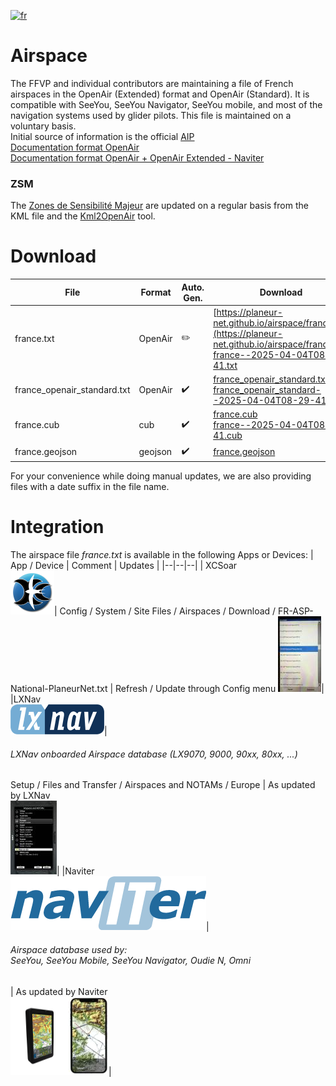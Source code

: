 [![fr](https://img.shields.io/badge/lang-fr-blue.svg)](https://github.com/planeur-net/airspace)
# Airspace
The FFVP and individual contributors are maintaining a file of French airspaces in the OpenAir (Extended) format and OpenAir (Standard).
It is compatible with SeeYou, SeeYou Navigator, SeeYou mobile, and most of the navigation systems used by glider pilots. This file is maintained on a voluntary basis.  
Initial source of information is the official [AIP](https://www.sia.aviation-civile.gouv.fr/documents/supaip/aip/id/6)  
[Documentation format OpenAir](http://www.winpilot.com/UsersGuide/UserAirspace.asp)  
[Documentation format OpenAir + OpenAir Extended - Naviter](https://github.com/naviter/seeyou_file_formats/blob/main/OpenAir_File_Format_Support.md)

### ZSM
The [Zones de Sensibilité Majeur](https://www.stac.aviation-civile.gouv.fr/fr/zsm) are updated on a regular basis from the KML file and the [Kml2OpenAir](https://github.com/llauner/kml2OpenAir) tool.

# Download
| File | Format | Auto. Gen. | Download |
| --- | --- | --- | --- |
| france.txt | OpenAir | :pencil2: |  [https://planeur-net.github.io/airspace/france.txt](https://planeur-net.github.io/airspace/france.txt) <br> [france--2025-04-04T08-29-41.txt](https://planeur-net.github.io/airspace/france--2025-04-04T08-29-41.txt)|
| france_openair_standard.txt | OpenAir | :heavy_check_mark: | [france_openair_standard.txt](https://planeur-net.github.io/airspace/france_openair_standard.txt) <br> [france_openair_standard--2025-04-04T08-29-41.txt](https://planeur-net.github.io/airspace/france_openair_standard--2025-04-04T08-29-41.txt)|
| france.cub | cub | :heavy_check_mark: |  [france.cub](https://planeur-net.github.io/airspace/france.cub) <br> [france--2025-04-04T08-29-41.cub](https://planeur-net.github.io/airspace/france--2025-04-04T08-29-41.cub) |
| france.geojson | geojson | :heavy_check_mark: | [france.geojson](https://planeur-net.github.io/airspace/france.geojson) | 

For your convenience while doing manual updates, we are also providing files with a date suffix in the file name.

# Integration
The airspace file *france.txt* is available in the following Apps or Devices:
| App / Device | Comment | Updates |
|--|--|--|
| XCSoar <br> <img src="./doc/images/xcsoar_logo.png" alt="drawing" style="width:70px; height:70px"/>| Config / System / Site Files / Airspaces / Download / FR-ASP-National-PlaneurNet.txt | Refresh / Update through Config menu [<img src="./doc/images/xcsoar_download_small.jpg">](./doc/images/xcsoar_download.jpg)|
|LXNav <br> ![LxNav](./doc/images/lxnav_logo_color_300px-150x48.png)| <h6>LXNav onboarded Airspace database (LX9070, 9000, 90xx, 80xx, ...)</h6> Setup / Files and Transfer / Airspaces and NOTAMs / Europe | As updated by LXNav <br>[<img src="./doc/images/LX9070_Airspace_files_small.jpg">](./doc/images/LX9070_Airspace_files.png)|
|Naviter <br> ![Naviter](./doc/images/naviter.png)| <h6>Airspace database used by:<br> SeeYou, SeeYou Mobile, SeeYou Navigator, Oudie N, Omni </h6>| As updated by Naviter <br>[<img src="./doc/images/naviter_products.png">](./doc/images/LX9070_Airspace_files.png)|